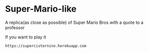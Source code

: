 # Super-Mario-like
A replica(as close as possible) of Super Mario Bros with a quote to a professor

If you want to play it

```
https://supercisternino.herokuapp.com
```
